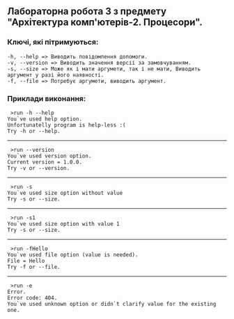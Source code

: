 ## Лабораторна робота 3 з предмету "Архітектура комп'ютерів-2. Процесори".

### Ключі, які пітримуються:
    -h, --help => Виводить повідомлення допомоги.
    -v, --version => Виводить значення версії за замовчуванням.
    -s, --size => Може як і мати аргумети, так і не мати, Виводить аргумент у разі його наявності. 
    -f, --file => Потребує аргумети, виводить аргумент.

### Приклади виконання:
     >run -h --help
    You`ve used help option.
    Unfortunatelly program is help-less :(
    Try -h or --help.
---
     >run --version
    You`ve used version option.
    Current version = 1.0.0.
    Try -v or --version.
---
     >run -s
    You`ve used size option without value
    Try -s or --size.
---
     >run -s1
    You`ve used size option with value 1
    Try -s or --size.
---
     >run -fHello
    You`ve used file option (value is needed).
    File = Hello
    Try -f or --file.
---
     >run -e
    Error.
    Error code: 404.
    You`ve used unknown option or didn`t clarify value for the existing one.
